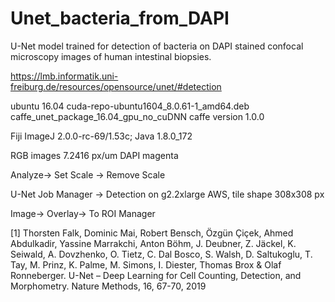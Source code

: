 # Unet_bacteria_from_DAPI
U-Net model trained for detection of bacteria on DAPI stained confocal microscopy images of human intestinal biopsies.

https://lmb.informatik.uni-freiburg.de/resources/opensource/unet/#detection


ubuntu 16.04
cuda-repo-ubuntu1604_8.0.61-1_amd64.deb
caffe_unet_package_16.04_gpu_no_cuDNN
caffe version 1.0.0

Fiji ImageJ 2.0.0-rc-69/1.53c; Java 1.8.0_172


RGB images 7.2416 px/um DAPI magenta

Analyze-> Set Scale -> Remove Scale

U-Net Job Manager -> Detection on g2.2xlarge AWS, tile shape 308x308 px

Image-> Overlay-> To ROI Manager


[1] Thorsten Falk, Dominic Mai, Robert Bensch, Özgün Çiçek, Ahmed Abdulkadir, Yassine Marrakchi, Anton Böhm, J. Deubner, Z. Jäckel, K. Seiwald, A. Dovzhenko, O. Tietz, C. Dal Bosco, S. Walsh, D. Saltukoglu, T. Tay, M. Prinz, K. Palme, M. Simons, I. Diester, Thomas Brox & Olaf Ronneberger. U-Net – Deep Learning for Cell Counting, Detection, and Morphometry. Nature Methods, 16, 67-70, 2019
